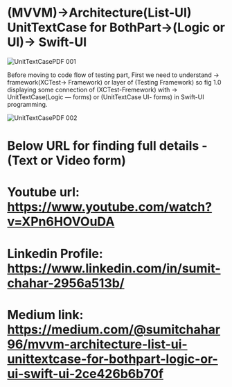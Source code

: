 # (MVVM)->Architecture(List-UI) UnitTextCase for BothPart->(Logic or UI)-> Swift-UI


![UnitTextCasePDF 001](https://github.com/user-attachments/assets/cf2c0e35-e020-4001-929c-13a6d7c9ac23)

Before moving to code flow of testing part, First we need to understand -> framework(XCTest-> Framework) or layer of (Testing Framework) so fig 1.0 displaying some connection of (XCTest-Fremework) with -> UnitTextCase(Logic — forms) or (UnitTextCase UI- forms) in Swift-UI programming.


![UnitTextCasePDF 002](https://github.com/user-attachments/assets/5e829805-ddb7-412c-a7c2-b55599cdf0b7)


# Below URL for finding full details - (Text or Video form)

# Youtube url: https://www.youtube.com/watch?v=XPn6HOVOuDA

# Linkedin Profile: https://www.linkedin.com/in/sumit-chahar-2956a513b/

# Medium link: https://medium.com/@sumitchahar96/mvvm-architecture-list-ui-unittextcase-for-bothpart-logic-or-ui-swift-ui-2ce426b6b70f
